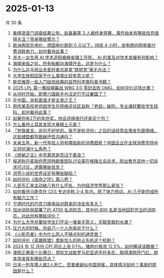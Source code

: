 # 2025-01-13

共 30 条

<!-- BEGIN ZHIHUQUESTIONS -->
<!-- 最后更新时间 Mon Jan 13 2025 00:10:16 GMT+0800 (China Standard Time) -->
1. [象棋录音门调查结果公布，赵鑫鑫等 3 人被终身禁赛，事件始末有哪些信息值得关注？带来哪些警示？](https://www.zhihu.com/question/9382580260)
1. [欧洲再现负电价，德国电价跌到 0 元以下，持续 4 小时，发电商向购电者付费消耗电力，如何看待此事？](https://www.zhihu.com/question/8635755244)
1. [浙大一女生用 AI 学术造假被麻省理工开除， AI 的普及对学术发展有何影响？](https://www.zhihu.com/question/9138925684)
1. [海啸来临之前，所有船都向海啸开去，这是为什么？](https://www.zhihu.com/question/31141319)
1. [为什么乒乓球业余爱好者总是拿“铁搓党”毫无办法？](https://www.zhihu.com/question/7274005571)
1. [大学生放假回家干什么事情比较有意义呢？](https://www.zhihu.com/question/9133183245)
1. [能否推荐一些入门级但经典的自然科学类科普书籍？](https://www.zhihu.com/question/8371665271)
1. [2025 LPL 第一赛段揭幕战 WBG 3:0 零封击败 OMG，如何评价这场比赛？](https://www.zhihu.com/question/9412229551)
1. [从何时开始，即使六国联手也注定打不过秦国了？](https://www.zhihu.com/question/7204712943)
1. [在中国，米和面谁才是主食之王？](https://www.zhihu.com/question/446830972)
1. [网传某高校老师因学生在网络评论区自称「老奴」破防，专业课程要给学生挂科，如何看待此事？](https://www.zhihu.com/question/9308674463)
1. [如果你有2万的年终奖，你会选择旅行还是买个包？](https://www.zhihu.com/question/5372869990)
1. [怎么看待土耳其发现大量稀土元素？](https://www.zhihu.com/question/541587720)
1. [「恕我直言、说句不好听的、我不是批评你」之后的话经常会激发负面情绪，这些铺垫都导致破坏性沟通吗？](https://www.zhihu.com/question/2544832032)
1. [未来五年，新一代年轻人将有哪些新的消费趋势？中国企业在全球消费市场中又将扮演什么角色？](https://www.zhihu.com/question/9031295594)
1. [《诡秘之主》中克莱恩是否过于善良？](https://www.zhihu.com/question/534990450)
1. [报道称丹麦政府愿同特朗普团队讨论美在格陵兰岛诉求，除出售外其他一切诉求可讨论，透露哪些信息？](https://www.zhihu.com/question/9351242142)
1. [洪荒小说的世界设定有哪些缺陷？](https://www.zhihu.com/question/281271450)
1. [如何评价《宿命之环》第八卷？](https://www.zhihu.com/question/6352055187)
1. [人民币汇率主动破八有什么坏处，为何经济学界那么紧张？](https://www.zhihu.com/question/9079078794)
1. [如何看待马斯克在 CES 专访中称 3-4 年内，除了体力劳动，AI 几乎能完成所有脑力工作？](https://www.zhihu.com/question/9259923909)
1. [宁德时代的巧克力换电站对蔚来的冲击有多大？](https://www.zhihu.com/question/8672152563)
1. [加州消防局部署了约 4700 名消防员，其中约 800 名是当地囚犯充当的消防员，对此你有哪些评价？](https://www.zhihu.com/question/9309852715)
1. [为什么大学总要给学生们开设一堆毫无意义，无聊至极的水课？](https://www.zhihu.com/question/447743095)
1. [压力大的时候，你自己一个人你喜欢干什么？](https://www.zhihu.com/question/5589840425)
1. [《火影忍者》中为什么鸣人不搞点别的通灵兽？](https://www.zhihu.com/question/543212760)
1. [如何评价《英雄联盟》里新加入的抢占先机这个机制？](https://www.zhihu.com/question/9235533298)
1. [2024 年 12 月份 CPI 同比上涨 0.1％，猪肉价格涨 12.5%，如何解读该数据？](https://www.zhihu.com/question/9122332856)
1. [澳网正赛首个比赛日，郑钦文战胜罗马尼亚选手托多尼，取得澳网开门红，她本场发挥有哪些亮点？](https://www.zhihu.com/question/9230456690)
1. [日本一列车撞人致2人死亡，受害者疑似中国游客，具体情况如何？事故的原因是什么？](https://www.zhihu.com/question/9248520821)
<!-- END ZHIHUQUESTIONS -->
